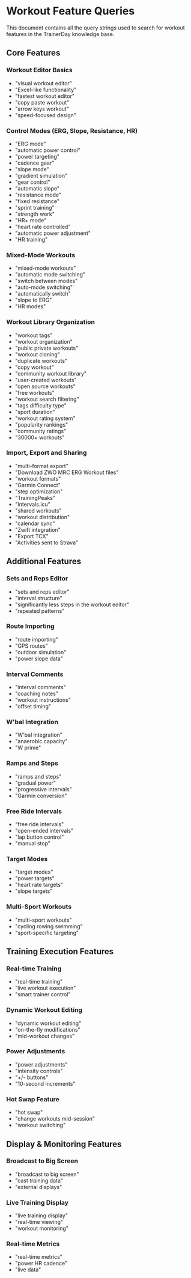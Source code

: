 # Workout Feature Queries

This document contains all the query strings used to search for workout features in the TrainerDay knowledge base.

## Core Features

### Workout Editor Basics
- "visual workout editor"
- "Excel-like functionality"
- "fastest workout editor"
- "copy paste workout"
- "arrow keys workout"
- "speed-focused design"


### Control Modes (ERG, Slope, Resistance, HR)
- "ERG mode"
- "automatic power control"
- "power targeting"
- "cadence gear"
- "slope mode"
- "gradient simulation"
- "gear control"
- "automatic slope"
- "resistance mode"
- "fixed resistance"
- "sprint training"
- "strength work"
- "HR+ mode"
- "heart rate controlled"
- "automatic power adjustment"
- "HR training"

### Mixed-Mode Workouts
- "mixed-mode workouts"
- "automatic mode switching"
- "switch between modes"
- "auto-mode switching"
- "automatically switch"
- "slope to ERG"
- "HR modes"

### Workout Library Organization
- "workout tags"
- "workout organization"
- "public private workouts"
- "workout cloning"
- "duplicate workouts"
- "copy workout"
- "community workout library"
- "user-created workouts"
- "open source workouts"
- "free workouts"
- "workout search filtering"
- "tags difficulty type"
- "sport duration"
- "workout rating system"
- "popularity rankings"
- "community ratings"
- "30000+ workouts"

### Import, Export and Sharing
- "multi-format export"
- "Download ZWO MRC ERG Workout files"
- "workout formats"
- "Garmin Connect"
- "step optimization"
- "TrainingPeaks"
- "Intervals.icu"
- "shared workouts"
- "workout distribution"
- "calendar sync"
- "Zwift integration"
- "Export TCX"
- "Activities sent to Strava"

## Additional Features

### Sets and Reps Editor
- "sets and reps editor"
- "interval structure"
- "significantly less steps in the workout editor"
- "repeated patterns"

### Route Importing
- "route importing"
- "GPS routes"
- "outdoor simulation"
- "power slope data"

### Interval Comments
- "interval comments"
- "coaching notes"
- "workout instructions"
- "offset timing"

### W'bal Integration
- "W'bal integration"
- "anaerobic capacity"
- "W prime"

### Ramps and Steps
- "ramps and steps"
- "gradual power"
- "progressive intervals"
- "Garmin conversion"

### Free Ride Intervals
- "free ride intervals"
- "open-ended intervals"
- "lap button control"
- "manual stop"

### Target Modes
- "target modes"
- "power targets"
- "heart rate targets"
- "slope targets"

### Multi-Sport Workouts
- "multi-sport workouts"
- "cycling rowing swimming"
- "sport-specific targeting"

## Training Execution Features

### Real-time Training
- "real-time training"
- "live workout execution"
- "smart trainer control"

### Dynamic Workout Editing
- "dynamic workout editing"
- "on-the-fly modifications"
- "mid-workout changes"

### Power Adjustments
- "power adjustments"
- "intensity controls"
- "+/- buttons"
- "10-second increments"

### Hot Swap Feature
- "hot swap"
- "change workouts mid-session"
- "workout switching"

## Display & Monitoring Features

### Broadcast to Big Screen
- "broadcast to big screen"
- "cast training data"
- "external displays"

### Live Training Display
- "live training display"
- "real-time viewing"
- "workout monitoring"

### Real-time Metrics
- "real-time metrics"
- "power HR cadence"
- "live data"